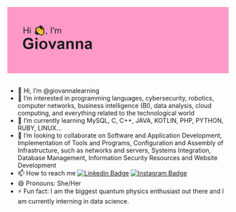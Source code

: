 <img align="left" alt="Coding" width="auto" src="https://github.com/giovannalearning/giovannalearning/blob/main/header.png">&nbsp;


- 👋 Hi, I’m @giovannalearning
- 👀 I’m interested in programming languages, cybersecurity, robotics, computer networks, business intelligence (BI), data analysis, cloud computing, and everything related to the technological world
- 🌱 I’m currently learning MySQL, C, C++, JAVA, KOTLIN, PHP, PYTHON, RUBY, LINUX...
- 💞️ I’m looking to collaborate on Software and Application Development, Implementation of Tools and Programs, Configuration and Assembly of Infrastructure, such as networks and servers, Systems Integration, Database Management, Information Security Resources and Website Development
- 📫 How to reach me [![Linkedin Badge](https://img.shields.io/badge/-giovannamnz-blue?style=flat-square&logo=Linkedin&logoColor=white&link=https://www.linkedin.com/in/giovannamnz/)](https://www.linkedin.com/in/giovannamnz/) [![Instagram Badge](https://img.shields.io/badge/-giovannamnz-purple?style=flat-square&logo=instagram&logoColor=white&link=https://instagram.com/giovannamnz/)](https://instagram.com/giovannamnz)
- 😄 Pronouns: She/Her
- ⚡ Fun fact: I am the biggest quantum physics enthusiast out there and I am currently interning in data science.

<!---
giovannalearning/giovannalearning is a ✨ special ✨ repository because its `README.md` (this file) appears on your GitHub profile.
You can click the Preview link to take a look at your changes.
--->
